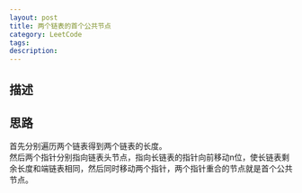 ```yaml
---
layout: post
title: 两个链表的首个公共节点
category: LeetCode
tags:
description:
---
```

## 描述



## 思路

首先分别遍历两个链表得到两个链表的长度。    
然后两个指针分别指向链表头节点，指向长链表的指针向前移动n位，使长链表剩余长度和端链表相同，然后同时移动两个指针，两个指针重合的节点就是首个公共节点。

